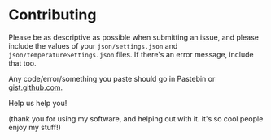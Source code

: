 # Contributing

Please be as descriptive as possible when submitting an issue, and please include the values of your `json/settings.json` and `json/temperatureSettings.json` files. If there's an error message, include that too.

Any code/error/something you paste should go in Pastebin or [gist.github.com](https://gist.github.com).

Help us help you!

(thank you for using my software, and helping out with it. it's so cool people enjoy my stuff!)
